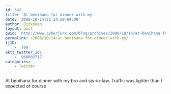 ```yaml
---
id: 542
title: 'At benihana for dinner with my'
date: '2008-10-14T22:14:29-04:00'
author: DizkoDan
layout: post
guid: 'http://www.cyberjunx.com/blog/archives/2008/10/14/at-benihana-for-dinner-with-my/'
permalink: /2008/10/14/at-benihana-for-dinner-with-my/
ljID:
    - '709'
aktt_twitter_id:
    - '960002717'
categories:
    - Twitter
---
```


At benihana for dinner with my bro and sis-in-law. Traffic was lighter than I expected of course